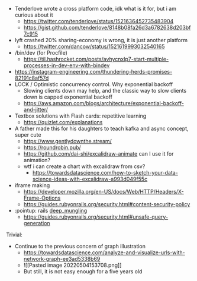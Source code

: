 - Tenderlove wrote a cross platform code, idk what is it for, but i am curious about it
	- https://twitter.com/tenderlove/status/1521636452735483904
	- https://gist.github.com/tenderlove/8148b08fa26d3a6782638d203bf7c915
- lyft crashed 20% sharing-economy is wrong, it is just another platform
	- https://twitter.com/dancow/status/1521619993032540165
- /bin/dev (for Procfile)
	- https://til.hashrocket.com/posts/avhycnxlp7-start-multiple-processes-in-dev-env-with-bindev
- https://instagram-engineering.com/thundering-herds-promises-82191c8af57d
- LOCK / Optimistic concurrency control. Why exponential backoff
	- Slowing clients down may help, and the classic way to slow clients down is capped exponential backoff
	- https://aws.amazon.com/blogs/architecture/exponential-backoff-and-jitter/
- Textbox solutions with Flash cards: repetitive learning 
	- https://quizlet.com/explanations
- A father made this for his daughters to teach kafka and async concept, super cute
	- https://www.gentlydownthe.stream/
	- https://roundrobin.pub/
	- https://github.com/dai-shi/excalidraw-animate can I use it for animation?
	- wtf i can create a chart with excalidraw from csv?
		- https://towardsdatascience.com/how-to-sketch-your-data-science-ideas-with-excalidraw-a993d049f55c
- iframe making 
	- https://developer.mozilla.org/en-US/docs/Web/HTTP/Headers/X-Frame-Options
	- https://guides.rubyonrails.org/security.html#content-security-policy
- :pointup: rails [deep_mungling](https://www.bigbinary.com/blog/rails-5-does-not-convert-blank-array-to-nil-in-deep-munging)
	- https://guides.rubyonrails.org/security.html#unsafe-query-generation

Trivial:
- Continue to the previous concern of graph illustration
	- https://towardsdatascience.com/analyze-and-visualize-urls-with-network-graph-ee3ad5338b69
	- ![[Pasted image 20220504153708.png]]
	- But still, it is not easy enough for a five years old